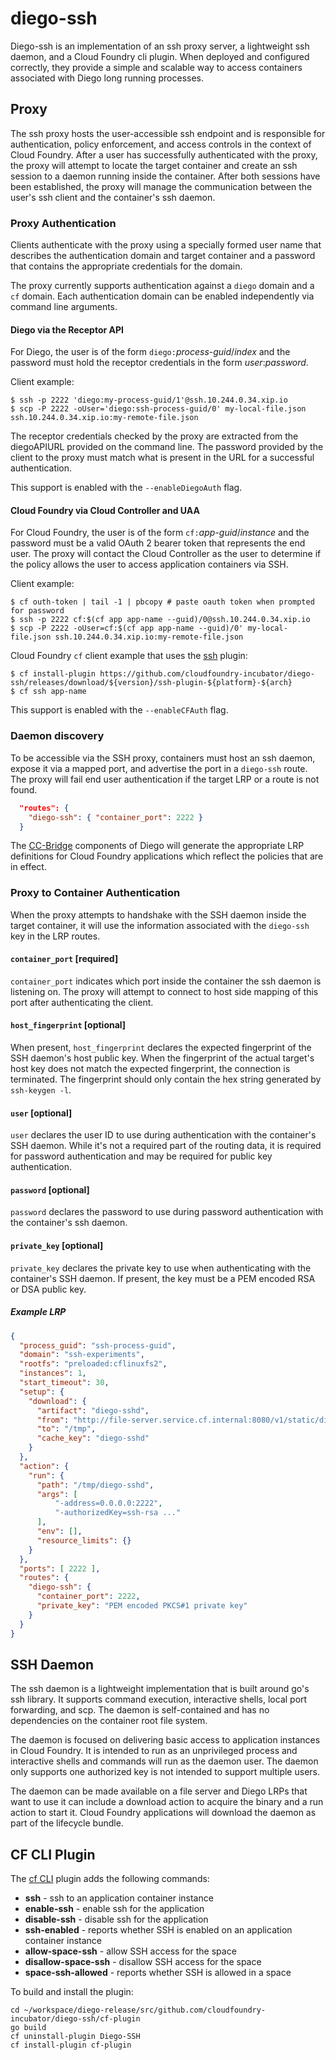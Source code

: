 # diego-ssh

Diego-ssh is an implementation of an ssh proxy server, a lightweight ssh
daemon, and a Cloud Foundry cli plugin. When deployed and configured
correctly, they provide a simple and scalable way to access containers
associated with Diego long running processes.

## Proxy

The ssh proxy hosts the user-accessible ssh endpoint and is responsible for
authentication, policy enforcement, and access controls in the context of
Cloud Foundry. After a user has successfully authenticated with the proxy, the
proxy will attempt to locate the target container and create an ssh session to
a daemon running inside the container. After both sessions have been
established, the proxy will manage the communication between the user's ssh
client and the container's ssh daemon.

### Proxy Authentication

Clients authenticate with the proxy using a specially formed user name that
describes the authentication domain and target container and a password that
contains the appropriate credentials for the domain.

The proxy currently supports authentication against a `diego` domain and a
`cf` domain. Each authentication domain can be enabled independently via
command line arguments.

#### Diego via the Receptor API


For Diego, the user is of the form `diego:`_process-guid_/_index_ and the
password must hold the receptor credentials in the form _user_:_password_.

Client example:
```
$ ssh -p 2222 'diego:my-process-guid/1'@ssh.10.244.0.34.xip.io
$ scp -P 2222 -oUser='diego:ssh-process-guid/0' my-local-file.json ssh.10.244.0.34.xip.io:my-remote-file.json
```

The receptor credentials checked by the proxy are extracted from the
diegoAPIURL provided on the command line. The password provided by the client
to the proxy must match what is present in the URL for a successful
authentication.

This support is enabled with the `--enableDiegoAuth` flag.

#### Cloud Foundry via Cloud Controller and UAA

For Cloud Foundry, the user is of the form `cf:`_app-guid_/_instance_ and the
password must be a valid OAuth 2 bearer token that represents the end user.
The proxy will contact the Cloud Controller as the user to determine if the
policy allows the user to access application containers via SSH.

Client example:
```
$ cf outh-token | tail -1 | pbcopy # paste oauth token when prompted for password
$ ssh -p 2222 cf:$(cf app app-name --guid)/0@ssh.10.244.0.34.xip.io
$ scp -P 2222 -oUser=cf:$(cf app app-name --guid)/0' my-local-file.json ssh.10.244.0.34.xip.io:my-remote-file.json
```

Cloud Foundry `cf` client example that uses the [ssh][ssh-plugin] plugin:
```
$ cf install-plugin https://github.com/cloudfoundry-incubator/diego-ssh/releases/download/${version}/ssh-plugin-${platform}-${arch}
$ cf ssh app-name
```

This support is enabled with the `--enableCFAuth` flag.

### Daemon discovery

To be accessible via the SSH proxy, containers must host an ssh daemon, expose
it via a mapped port, and advertise the port in a `diego-ssh` route. The proxy
will fail end user authentication if the target LRP or a route is not found.

```json
  "routes": {
    "diego-ssh": { "container_port": 2222 }
  }
```

The [CC-Bridge][bridge] components of Diego will generate the appropriate LRP
definitions for Cloud Foundry applications which reflect the policies that are
in effect.

### Proxy to Container Authentication

When the proxy attempts to handshake with the SSH daemon inside the target
container, it will use the information associated with the `diego-ssh` key in
the LRP routes.

#### `container_port` [required]
`container_port` indicates which port inside the container the ssh daemon is
listening on. The proxy will attempt to connect to host side mapping of this
port after authenticating the client.

#### `host_fingerprint` [optional]
When present, `host_fingerprint` declares the expected fingerprint of the SSH
daemon's host public key. When the fingerprint of the actual target's host key
does not match the expected fingerprint, the connection is terminated. The
fingerprint should only contain the hex string generated by `ssh-keygen -l`.

#### `user` [optional]
`user` declares the user ID to use during authentication with the container's
SSH daemon. While it's not a required part of the routing data, it is required
for password authentication and may be required for public key authentication.

#### `password` [optional]
`password` declares the password to use during password authentication with
the container's ssh daemon.

#### `private_key` [optional]
`private_key` declares the private key to use when authenticating with the
container's SSH daemon. If present, the key must be a PEM encoded RSA or DSA
public key.

##### Example LRP
```json
{
  "process_guid": "ssh-process-guid",
  "domain": "ssh-experiments",
  "rootfs": "preloaded:cflinuxfs2",
  "instances": 1,
  "start_timeout": 30,
  "setup": {
    "download": {
      "artifact": "diego-sshd",
      "from": "http://file-server.service.cf.internal:8080/v1/static/diego-sshd/diego-sshd.tgz",
      "to": "/tmp",
      "cache_key": "diego-sshd"
    }
  },
  "action": {
    "run": {
      "path": "/tmp/diego-sshd",
      "args": [
          "-address=0.0.0.0:2222",
          "-authorizedKey=ssh-rsa ..."
      ],
      "env": [],
      "resource_limits": {}
    }
  },
  "ports": [ 2222 ],
  "routes": {
    "diego-ssh": {
      "container_port": 2222,
      "private_key": "PEM encoded PKCS#1 private key"
    }
  }
}
```

## SSH Daemon

The ssh daemon is a lightweight implementation that is built around go's ssh
library. It supports command execution, interactive shells, local port
forwarding, and scp. The daemon is self-contained and has no dependencies on the
container root file system.

The daemon is focused on delivering basic access to application instances in
Cloud Foundry. It is intended to run as an unprivileged process and
interactive shells and commands will run as the daemon user. The daemon only
supports one authorized key is not intended to support multiple users.

The daemon can be made available on a file server and Diego LRPs that
want to use it can include a download action to acquire the binary and a run
action to start it. Cloud Foundry applications will download the daemon as
part of the lifecycle bundle.

[bridge]: https://github.com/cloudfoundry-incubator/diego-design-notes#cc-bridge-components
[cflinuxfs2]: https://github.com/cloudfoundry/stacks/tree/master/cflinuxfs2
[ssh-plugin]: https://github.com/cloudfoundry-incubator/diego-ssh/releases

## CF CLI Plugin

The [cf CLI](https://github.com/cloudfoundry/cli) plugin adds the following commands:
- **ssh** - ssh to an application container instance
- **enable-ssh** - enable ssh for the application
- **disable-ssh** - disable ssh for the application
- **ssh-enabled** - reports whether SSH is enabled on an application container instance
- **allow-space-ssh** - allow SSH access for the space
- **disallow-space-ssh** - disallow SSH access for the space
- **space-ssh-allowed** - reports whether SSH is allowed in a space

To build and install the plugin:
```
cd ~/workspace/diego-release/src/github.com/cloudfoundry-incubator/diego-ssh/cf-plugin
go build
cf uninstall-plugin Diego-SSH
cf install-plugin cf-plugin
```
